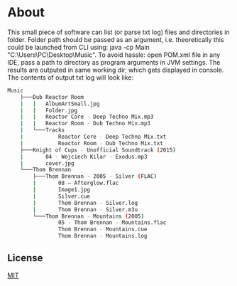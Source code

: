 # About

This small piece of software can list (or parse txt log) files and directories in folder. 
Folder path should be passed as an argument, i.e. 
theoretically this could be launched from CLI using: java -cp Main "C:\Users\PC\Desktop\Music".
To avoid hassle: open POM.xml file in any IDE, pass a path to directory as program arguments in JVM settings.
The results are outputed in same working dir, which gets displayed in console. The contents of output txt log will look like:

```bash
Music
    ├───Dub Reactor Room
    |   |   AlbumArtSmall.jpg
    |   |   Folder.jpg
    |   |   Reactor Core - Deep Techno Mix.mp3
    |   |   Reactor Room - Dub Techno Mix.mp3
    |   └───Tracks
    |           Reactor Core - Deep Techno Mix.txt
    |           Reactor Room - Dub Techno Mix.txt
    ├───Knight of Cups - Unofficial Soundtrack (2015)
    |       04 - Wojciech Kilar - Exodus.mp3
    |       cover.jpg
    └───Thom Brennan
        ├───Thom Brennan - 2005 - Silver (FLAC)
        |       08 – Afterglow.flac
        |       Image1.jpg
        |       Silver.cue
        |       Thom Brennan - Silver.log
        |       Thom Brennan - Silver.m3u
        └───Thom Brennan - Mountains (2005)
                05 - Thom Brennan - Mountains.flac
                Thom Brennan - Mountains.cue
                Thom Brennan - Mountains.log

```

## License
[MIT](https://choosealicense.com/licenses/mit/)
